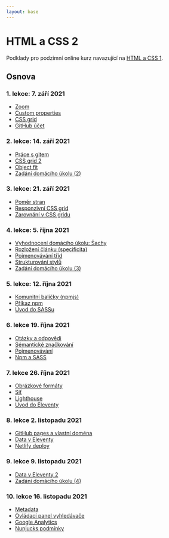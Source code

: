 ```yaml
---
layout: base
---
```


# HTML a CSS 2

Podklady pro podzimní online kurz navazující na [HTML a CSS 1](https://www.czechitas.cz/kurzy/html-a-css-1).

## Osnova

### 1. lekce: 7. září 2021

- [Zoom](zoom-breakout-rooms)
- [Custom properties](custom-properties)
- [CSS grid](css-grid)
- [GitHub účet](github-ucet)

### 2. lekce: 14. září 2021

- [Práce s gitem](prace-s-gitem)
- [CSS grid 2](css-grid-2)
- [Object fit](object-fit)
- [Zadání domácího úkolu (2)](domaci-ukol-2)

### 3. lekce: 21. září 2021

- [Poměr stran](pomer-stran)
- [Responzivní CSS grid](css-grid-responzivni)
- [Zarovnání v CSS gridu](css-grid-zarovnani)

### 4. lekce: 5. října 2021

- [Vyhodnocení domácího úkolu: Šachy](vyhodnoceni-domaciho-ukolu-sachy)
- [Rozložení článku (specificita)](rozlozeni-clanku)
- [Pojmenovávání tříd](BEM)
- [Strukturování stylů](strukturovani-stylu)
- [Zadání domácího úkolu (3)](domaci-ukol-3)

### 5. lekce: 12. října 2021

- [Komunitní balíčky (npmjs)](npmjs)
- [Příkaz npm](npm)
- [Úvod do SASSu](uvod-do-sassu)

### 6. lekce 19. října 2021

- [Otázky a odpovědi](otazky-a-odpovedi-6-lekce)
- [Sémantické značkování](semanticke-znackovani)
- [Pojmenovávání](pojmenovavani)
- [Npm a SASS](npm-a-sass)

### 7. lekce 26. října 2021

- [Obrázkové formáty](obrazkove-formaty)
- [Síť](sit)
- [Lighthouse](lighthouse)
- [Úvod do Eleventy](uvod-do-eleventy)

### 8. lekce 2. listopadu 2021

- [GitHub pages a vlastní doména](github-pages-a-vlastni-domena)
- [Data v Eleventy](data-v-eleventy)
- [Netlify deploy](netlify-deploy)

### 9. lekce 9. listopadu 2021

<!-- - [CSS jednotky](css-jednotky) -->

- [Data v Eleventy 2](data-v-eleventy-2)
- [Zadání domácího úkolu (4)](domaci-ukol-4)
<!-- - [Netlify CMS](netlify-cms) -->

### 10. lekce 16. listopadu 2021

- [Metadata](metadata)
- [Ovládací panel vyhledávače](ovladaci-panel-vyhledavace)
- [Google Analytics](google-analytics)
- [Nunjucks podmínky](nunjucks-podminky)

<!--
### 11. lekce 23. listopadu 2021

### 12. lekce 30. listopadu 2021
-->
